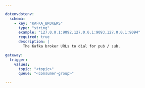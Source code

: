 ```yaml
---

dotenvdotenv:
  schema:
    - key: "KAFKA_BROKERS"
      type: "string"
      example: "127.0.0.1:9092,127.0.0.1:9093,127.0.0.1:9094"
      required: true
      description: |
        The Kafka broker URLs to dial for pub / sub.

gateway:
  trigger:
    values:
      topic: "<topic>"
      queue: "<consumer-group>"

---
```

